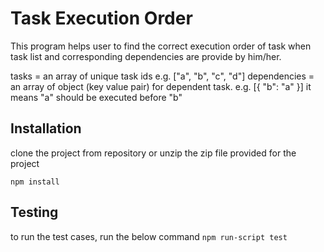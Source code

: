 # Task Execution Order
  

This program helps user to find the correct execution order of task when task list and corresponding dependencies are provide by him/her.
 
tasks = an array of unique task ids 
e.g.  ["a", "b", "c", "d"]
dependencies = an array of object (key value pair) for dependent task.
e.g. [{ "b":  "a" }]
it means "a" should be executed before "b"
  

  

## Installation

clone the project from repository or unzip the zip file provided for the project
  
`npm install`

 
## Testing 
to run the test cases, run the below command
`npm run-script test`
  
